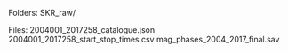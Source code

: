 Folders:
SKR_raw/

Files:
2004001_2017258_catalogue.json
2004001_2017258_start_stop_times.csv
mag_phases_2004_2017_final.sav